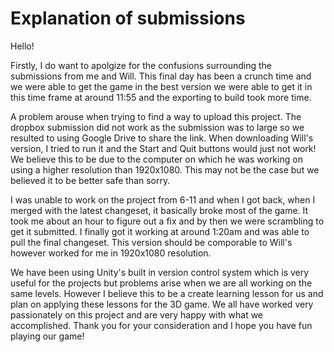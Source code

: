 # Explanation of submissions

Hello!

Firstly, I do want to apolgize for the confusions surrounding the submissions from me and Will. This final day has been a crunch time and we were able to get the game
in the best version we were able to get it in this time frame at around 11:55 and the exporting to build took more time.

A problem arouse when trying to find a way to upload this project. The dropbox submission did not work as the submission was to large so we
resulted to using Google Drive to share the link. When downloading Will's version, I tried to run it and the Start and Quit buttons would just not work!
We believe this to be due to the computer on which he was working on using a higher resolution than 1920x1080. This may not be the case but
we believed it to be better safe than sorry.

I was unable to work on the project from 6-11 and when I got back, when I merged with the latest changeset, it basically broke most of the game. It took me about
an hour to figure out a fix and by then we were scrambling to get it submitted. I finally got it working at around 1:20am and was able to pull the final changeset.
This version should be comporable to Will's however worked for me in 1920x1080 resolution.

We have been using Unity's built in version control system which is very useful for the projects but problems arise when we are all working on the same levels.
However I believe this to be a create learning lesson for us and plan on applying these lessons for the 3D game. We all have worked very passionately on this
project and are very happy with what we accomplished. Thank you for your consideration and I hope you have fun playing our game!